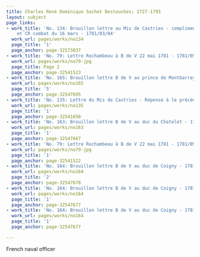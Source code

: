 ```yaml
---
title: Charles René Dominique Sochet Destouches; 1727-1793
layout: subject
page_links:
- work_title: 'No. 134: Brouillon lettre au Mis de Castries - compliment pour nomination
    et CR combat du 16 mars - 1781/03/04'
  work_url: pages/works/no134
  page_title: '1'
  page_anchor: page-32573037
- work_title: 'No. 79: Lettre Rochambeau à B de V 22 mai 1781 - 1781/05/22'
  work_url: pages/works/no79-jpg
  page_title: Page 2
  page_anchor: page-32541523
- work_title: 'No. 165: Brouillon lettre B de V au prince de Montbarrey - 1780/10/22'
  work_url: pages/works/no165
  page_title: '5'
  page_anchor: page-32547695
- work_title: 'No. 135: Lettre du Mis de Castries - Réponse à le précédente - 1781/07/15'
  work_url: pages/works/no135
  page_title: '1'
  page_anchor: page-32541650
- work_title: 'No. 163: Brouillon lettre B de V au duc du Chatelet - 1781/03/01'
  work_url: pages/works/no163
  page_title: '1'
  page_anchor: page-32547667
- work_title: 'No. 79: Lettre Rochambeau à B de V 22 mai 1781 - 1781/05/22'
  work_url: pages/works/no79-jpg
  page_title: '1'
  page_anchor: page-32541522
- work_title: 'No. 164: Brouillon lettre B de V au duc de Coigny - 1781/02'
  work_url: pages/works/no164
  page_title: '2'
  page_anchor: page-32547678
- work_title: 'No. 164: Brouillon lettre B de V au duc de Coigny - 1781/02'
  work_url: pages/works/no164
  page_title: '1'
  page_anchor: page-32547677
- work_title: 'No. 164: Brouillon lettre B de V au duc de Coigny - 1781/02'
  work_url: pages/works/no164
  page_title: '1'
  page_anchor: page-32547677

---
```

<p>French naval officer</p>